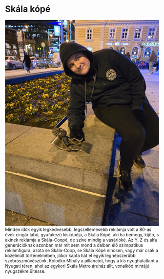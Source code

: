 # Skála kópé
![](https://github.com/TormaAlex/Kolodko/blob/main/43d60763-a94c-419a-b042-9a7b68e49242.jpg?raw=true)
Minden idők egyik legkedvesebb, legszellemesebb reklámja volt a 80-as évek cingár lábú, gyufakezű kiskópéja, a Skála Kópé, aki ha bemegy, kijön, s akinek reklámja a Skála-Coopé, de szíve mindig a vásárlóké. Az Y, Z és alfa generációknak azonban már mit sem mond a dalban élő szimpatikus reklámfigura, azóta se Skála-Coop, se Skála Kópé nincsen, vagy már csak a közelmúlt történelmében, jókor kapta hát el egyik legnépszerűbb szobrászművészünk, Kolodko Mihály a pillanatot, hogy a kis nyughatatlant a Nyugati téren, ahol az egykori Skála Metro áruház állt, vonalkód mintájú nyugszékre ültesse.
